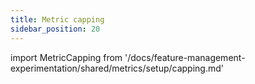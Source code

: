 ```yaml
---
title: Metric capping
sidebar_position: 20
---
```


import MetricCapping from '/docs/feature-management-experimentation/shared/metrics/setup/capping.md'

<MetricCapping />